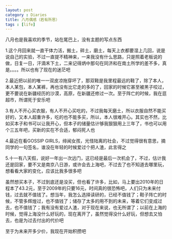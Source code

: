 ```yaml
---
layout: post
category : Diaries
title: 八月偶感（若有所思）
tags : [life]
---
```



八月也是我喜欢的季节，站在尾巴上，没有主题的写点东西

 

1.这个月回来就一直干体力活，搬土，碎土，磨土，每天上衣都要湿上几回，说是说自己的实验，不过一直提不精神来，一来我没有什么思路，只是照着老板说的做，日复一日，汗滴禾下土，二来记得炳中那句在同济和在南土所学的差不多，真是。。。。所以也有了现在的迷茫吧

 

2.最近把以前的唯一一双皮凉拖穿坏了，那双鞋是我里程最远的鞋了，除了本人，本人某包，本人某裤，再也没有比它走的多的了，回家的时候它甚至被黑子咬过，更不要说在新疆经历的沙漠，高原，在新疆还修过一次。至于阵亡的时候，我在逛超市，所谓死于安乐吧

 

3.有人不开心买衣服，有人不开心买吃的，不过我每天磨土，所以衣服自然不能买好的，又本人超重许多，吃的也不能多买，所以，本人很难开心。其实也不然，比如买本子和书可以让我开心，但本子的储量估计够我狠狠用上三年了，书也可以用个三五年吧，买新的实在不合适，郁闷死人也

 

4.最近在看GOSSIP GIRLS，绯闻女孩，光怪陆离的社会，不过觉得很有意思，摘同学的一句签名，谁没在年轻的时候爱过个把人渣，此言得之

 

5.十一有八天假，说好一年出一次远门，这已经是最后一次机会了，不过，估计我还是回家，要不又是南京八日游，或许会去上海吧，不过去了也不知道去哪里玩，想看看大家的变化，应该比我多很多吧

 

虽然想买本子，不过到底还是没买，但也看了许多，比如，马上要出2010年的日程本了43.2元，至于2009年的只要16元，时间真的很恐怖吧，人们只为未来付钱，过去就不值钱了。想当年，我怎么选择读研的，已经不值钱了；鞋子阵亡的时候，不管多辉煌过，也不值钱了；储存了太多的用不到的未来，等着它们变成过去，也不值钱了；我有没有爱过人渣，对于现在来说，也无所谓了；以前在上海的时候，觉得上海没什么好玩的，现在离开了，虽然觉得没什么好玩，但想去又怕去，也是为过去付出的代价吧

 

至于为未来开多少价，我现在开始积攒吧

